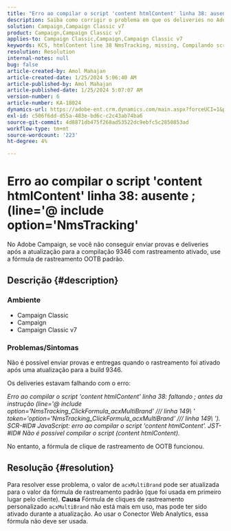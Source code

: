 ```yaml
---
title: "Erro ao compilar o script 'content htmlContent' linha 38: ausente ; (line='@ include option='NmsTracking'"
description: Saiba como corrigir o problema em que os deliveries no Adobe Campaign falham com o erro "Não é possível compilar". Usar fórmula de rastreamento padrão.
solution: Campaign,Campaign Classic v7
product: Campaign,Campaign Classic v7
applies-to: Campaign Classic,Campaign,Campaign Classic v7
keywords: KCS, htmlContent line 38 NmsTracking, missing, Compilando script, Campanha, Campaign Classic
resolution: Resolution
internal-notes: null
bug: false
article-created-by: Amol Mahajan
article-created-date: 1/25/2024 5:06:40 AM
article-published-by: Amol Mahajan
article-published-date: 1/25/2024 5:07:07 AM
version-number: 6
article-number: KA-18024
dynamics-url: https://adobe-ent.crm.dynamics.com/main.aspx?forceUCI=1&pagetype=entityrecord&etn=knowledgearticle&id=5ae0f184-3fbb-ee11-a569-6045bd006704
exl-id: c506f6dd-d55a-483e-bd6c-c2c43ab74ba6
source-git-commit: 4d8871db475f268ad53522dc9ebfc5c2850853ad
workflow-type: tm+mt
source-wordcount: '223'
ht-degree: 4%

---
```


# Erro ao compilar o script &#39;content htmlContent&#39; linha 38: ausente ; (line=&#39;@ include option=&#39;NmsTracking&#39;


No Adobe Campaign, se você não conseguir enviar provas e deliveries após a atualização para a compilação 9346 com rastreamento ativado, use a fórmula de rastreamento OOTB padrão.

## Descrição {#description}


### <b>Ambiente</b>

- Campaign Classic
- Campaign
- Campaign Classic v7




### <b>Problemas/Sintomas</b>

Não é possível enviar provas e entregas quando o rastreamento foi ativado após uma atualização para a build 9346.

Os deliveries estavam falhando com o erro:

*Erro ao compilar o script &#39;content htmlContent&#39; linha 38: faltando ; antes da instrução (line=&#39;@ include option=&#39;NmsTracking_ClickFormula_acxMultiBrand&#39; /// linha 149\ &#39; token=&#39;option=&#39;NmsTracking_ClickFormula_acxMultiBrand&#39; /// linha 149\ &#39;). SCR-#ID# JavaScript: erro ao compilar o script &#39;content htmlContent&#39;. JST-#ID# Não é possível compilar o script (content htmlContent).*

No entanto, a fórmula de clique de rastreamento de OOTB funcionou.


## Resolução {#resolution}


Para resolver esse problema, o valor de `acxMultiBrand` pode ser atualizada para o valor da fórmula de rastreamento padrão (que foi usada em primeiro lugar pelo cliente).
<b>Causa</b>
Fórmula de cliques de rastreamento personalizado `acxMultiBrand` não está mais em uso, mas pode ter sido ativado durante a atualização. Ao usar o Conector Web Analytics, essa fórmula não deve ser usada.
